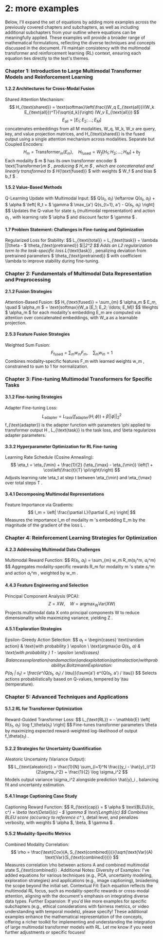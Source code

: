 # 2: more examples

Below, I'll expand the set of equations by adding more examples across the previously covered chapters and subchapters, as well as including additional subchapters from your outline where equations can be meaningfully applied. These examples will provide a broader range of mathematical formulations, reflecting the diverse techniques and concepts discussed in the document. I'll maintain consistency with the multimodal transformer and reinforcement learning (RL) context, ensuring each equation ties directly to the text's themes.
### Chapter 1: Introduction to Large Multimodal Transformer Models and Reinforcement Learning
#### 1.2.2 Architectures for Cross-Modal Fusion
Shared Attention Mechanism:
$$ H_{\text{shared}} = \text{softmax}\left(\frac{(W_q E_{\text{all}})(W_k E_{\text{all}})^T}{\sqrt{d_k}}\right) (W_v E_{\text{all}}) $$
$$ E_{\text{all}} = [E_1; E_2; \ldots; E_M] $$
 concatenates embeddings from all 
M
 modalities, 
W_q, W_k, W_v
 are query, key, and value projection matrices, and 
H_{\text{shared}}
 is the fused output using a single attention mechanism across modalities.
Separate but Coupled Encoders:
$$ H_m = \text{Transformer}_m(E_m), \quad H_{\text{fused}} = W_f [H_1; H_2; \ldots; H_M] + b_f $$
Each modality $ m $
  has its own transformer encoder $ \text{Transformer}_m $
, producing $ H_m $
, which are concatenated and linearly transformed to $ H_{\text{fused}} $
  with weights $ W_f $
  and bias $ b_f $
.

#### 1.5.2 Value-Based Methods
Q-Learning Update with Multimodal Input:
$$ Q($s_t$, $a_t$) \leftarrow Q($s_t$, $a_t$) + $ \alpha $ \left[ R_t + $ \gamma $ \max_{a'} Q(s_{t+1}, a') - Q($s_t$, $a_t$) \right] $$
Updates the Q-value for state 
$s_t$
 (multimodal representation) and action 
$a_t$
, with learning rate 
$ \alpha $
 and discount factor 
$ \gamma $
.
#### 1.7 Problem Statement: Challenges in Fine-tuning and Optimization
Regularized Loss for Stability:
$$ L_{\text{total}} = L_{\text{task}} + \lambda ||\theta - $ \theta_{\text{pretrained}} $||_2^2 $$
Adds an L2 regularization term to the task-specific loss 
L_{\text{task}}
, penalizing deviation from pretrained parameters 
$ \theta_{\text{pretrained}} $
 with coefficient 
\lambda
 to improve stability during fine-tuning.
### Chapter 2: Fundamentals of Multimodal Data Representation and Preprocessing
#### 2.1.2 Fusion Strategies
Attention-Based Fusion:
$$ H_{\text{fused}} = \sum_{m} $ \alpha_m $ E_m, \quad $ \alpha_m $ = \text{softmax}(W_a [E_1; E_2; \ldots; E_M]) $$
Weights 
$ \alpha_m $
 for each modality's embedding 
E_m
 are computed via attention over concatenated embeddings, with 
W_a
 as a learnable projection.
#### 2.5.3 Feature Fusion Strategies
Weighted Sum Fusion:
$$ F_{\text{fused}} = \sum_{m} w_m F_m, \quad \sum_m w_m = 1 $$
Combines modality-specific features 
F_m
 with learned weights 
w_m
, constrained to sum to 1 for normalization.
### Chapter 3: Fine-tuning Multimodal Transformers for Specific Tasks
#### 3.1.2 Fine-tuning Strategies
Adapter Fine-tuning Loss:
$$ L_{\text{adapter}} = L_{\text{task}}(f_{\text{adapter}}(H; \phi)) + \beta ||\phi||_2^2 $$
f_{\text{adapter}}
 is the adapter function with parameters 
\phi
 applied to transformer output 
H
, 
L_{\text{task}}
 is the task loss, and 
\beta
 regularizes adapter parameters.
#### 3.3.2 Hyperparameter Optimization for RL Fine-tuning
Learning Rate Schedule (Cosine Annealing):
$$ \eta_t = \eta_{\min} + \frac{1}{2} (\eta_{\max} - \eta_{\min}) \left(1 + \cos\left(\frac{t}{T} \pi\right)\right) $$
Adjusts learning rate 
\eta_t
 at step 
t
 between 
\eta_{\min}
 and 
\eta_{\max}
 over total steps 
T
.
#### 3.4.1 Decomposing Multimodal Representations
Feature Importance via Gradients:
$$ I_m = \left| \frac{\partial L}{\partial E_m} \right| $$
Measures the importance 
I_m
 of modality 
m
's embedding 
E_m
 by the magnitude of the gradient of the loss 
L
.
### Chapter 4: Reinforcement Learning Strategies for Optimization
#### 4.2.3 Addressing Multimodal Data Challenges
Multimodal Reward Function:
$$ R($s_t$, $a_t$) = \sum_{m} w_m R_m($s_t$^m, $a_t$^m) $$
Aggregates modality-specific rewards 
R_m
 for modality 
m
's state 
$s_t$^m
 and action 
$a_t$^m
, weighted by 
w_m
.
#### 4.4.3 Feature Engineering and Selection
Principal Component Analysis (PCA):
$$ Z = X W, \quad W = \text{argmax}_W \text{Var}(X W) $$
Projects multimodal data 
X
 onto principal components 
W
 to reduce dimensionality while maximizing variance, yielding 
Z
.
#### 4.5.1 Exploration Strategies
Epsilon-Greedy Action Selection:
$$ $a_t$ =
\begin{cases}
\text{random action} & \text{with probability } \epsilon \\
\text{argmax}_a Q($s_t$, a) & \text{with probability } 1 - \epsilon
\end{cases} $$
Balances exploration (random action) and exploitation (optimal action) with probability 
\epsilon
.
Boltzmann Exploration:
$$ P($a_t$ | $s_t$) = \frac{e^{Q($s_t$, $a_t$) / \tau}}{\sum_{a'} e^{Q($s_t$, a') / \tau}} $$
Selects actions probabilistically based on Q-values, tempered by 
\tau
 (temperature).
### Chapter 5: Advanced Techniques and Applications
#### 5.1.2 RL for Transformer Optimization
Reward-Guided Transformer Loss:
$$ L_{\text{RL}} = - \mathbb{E} \left[ R($s_t$, $a_t$) \log f_\theta($s_t$) \right] $$
Fine-tunes transformer parameters 
\theta
 by maximizing expected reward-weighted log-likelihood of output 
f_\theta($s_t$)
.
#### 5.2.2 Strategies for Uncertainty Quantification
Aleatoric Uncertainty (Variance Output):
$$ L_{\text{aleatoric}} = \frac{1}{N} \sum_{i=1}^N \frac{(y_i - \hat{y}_i)^2}{2\sigma_i^2} + \frac{1}{2} \log \sigma_i^2 $$
Models output variance 
\sigma_i^2
 alongside prediction 
\hat{y}_i
, balancing fit and uncertainty estimation.
#### 5.4.1 Image Captioning Case Study
Captioning Reward Function:
$$ R_{\text{cap}} = $ \alpha $ \text{BLEU}(c, c^*) + \beta \text{Detail}(c) - $ \gamma $ \text{Length}(c) $$
Combines BLEU score (accuracy to reference 
c^*
), detail level, and penalizes verbosity, with weights 
$ \alpha $, \beta, $ \gamma $
.
#### 5.5.2 Modality-Specific Metrics
Combined Modality Correlation:
$$ \rho = \frac{\text{Cov}(A, S_{\text{combined}})}{\sqrt{\text{Var}(A) \text{Var}(S_{\text{combined}})}} $$
Measures correlation 
\rho
 between actions 
A
 and combined multimodal state 
S_{\text{combined}}
.
Additional Notes:
Diversity of Examples: I've added equations for various techniques (e.g., PCA, uncertainty modeling, exploration strategies) and applications (e.g., image captioning), broadening the scope beyond the initial set.
Contextual Fit: Each equation reflects the multimodal RL focus, such as modality-specific rewards or cross-modal attention, aligning with the document's emphasis on integrating diverse data types.
Further Expansion: If you'd like more examples for specific subchapters (e.g., ethical considerations with fairness metrics, or video understanding with temporal models), please specify!
These additional examples enhance the mathematical representation of the concepts, offering a richer toolkit for implementing and understanding the integration of large multimodal transformer models with RL. Let me know if you need further adjustments or specific focuses!